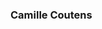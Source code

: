 ### Camille Coutens

<!--
**Kamsou/Kamsou** is a ✨ _special_ ✨ repository because its `README.md` (this file) appears on your GitHub profile.

N'oubliez jamais d'être heureux. Bon, j'kiffe Nuxtjs c'est pas un secret 😂

